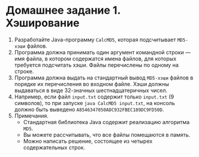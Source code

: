 # Домашнее задание 1. Хэширование
1. Разработайте Java-программу `CalcMD5`, которая подсчитывает `MD5-хэши` файлов.
2. Программа должна принимать один аргумент командной строки — имя файла, в котором содержатся имена файлов, для которых требуется подсчитать хэши. Файлы перечислены по одному на строке.
3. Программа должна выдать на стандартный вывод `MD5-хэши` файлов в порядке их перечисления во входном файле. Хэши должны выдаваться в виде 32-значных шестнадцатеричных чисел.
4. Например, если файл `input.txt` содержит только `input.txt` (9 символов), то при запуске ```java CalcMD5 input.txt```, на консоль должно быть выведено `A8546347050ADC932FBEC189DC9FD50D`.
5. Примечания.
    * Стандартная библиотека Java содержит реализацию алгоритма `MD5`.
    * Вы можете рассчитывать, что все файлы помещаются в память.
    * Можно написать решение, состоящее из четырех содержательных строк.